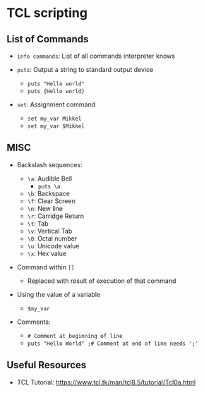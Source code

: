 # TCL scripting

## List of Commands

- `info commands`: List of all commands interpreter knows

- `puts`: Output a string to standard output device
  - `puts "Hello world"`
  - `puts {Hello world}`

- `set`: Assignment command
  - `set my_var Mikkel`
  - `set my_var $Mikkel` 



## MISC

- Backslash sequences:
  - `\a`: Audible Bell
    - `puts \a`
  - `\b`: Backspace
  - `\f`: Clear Screen
  - `\n`: New line
  - `\r`: Carridge Return
  - `\t`: Tab
  - `\v`: Vertical Tab
  - `\0`: Octal number
  - `\u`: Unicode value
  - `\x`: Hex value

- Command within `[]`
  - Replaced with result of execution of that command

- Using the value of a variable
  - `$my_var`

- Comments:
  - `# Comment at beginning of line`
  - `puts "Hello World" ;# Comment at end of line needs ';'`

## Useful Resources

- TCL Tutorial: https://www.tcl.tk/man/tcl8.5/tutorial/Tcl0a.html 
